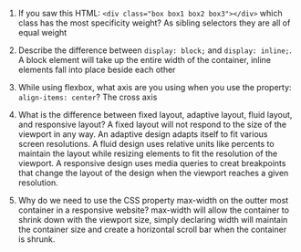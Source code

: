 <!-- Answers to the Self Study Questions go here -->

1. If you saw this HTML: `<div class="box box1 box2 box3"></div>` which class has the most specificity weight?
    As sibling selectors they are all of equal weight

2. Describe the difference between `display: block;` and `display: inline;`.
    A block element will take up the entire width of the container, inline elements fall into place beside each other

3. While using flexbox, what axis are you using when you use the property: `align-items: center`?
    The cross axis

4. What is the difference between fixed layout, adaptive layout, fluid layout, and responsive layout?
    A fixed layout will not respond to the size of the viewport in any way. 
    An adaptive design adapts itself to fit various screen resolutions.
    A fluid design uses relative units like percents to maintain the layout while resizing elements to fit the resolution of the viewport.
    A responsive design uses media queries to creat breakpoints that change the layout of the design when the viewport reaches a given resolution.

5. Why do we need to use the CSS property max-width on the outter most container in a responsive website?
    max-width will allow the container to shrink down with the viewport size, simply declaring width will maintain the container size and create a horizontal scroll bar when the container is shrunk.
